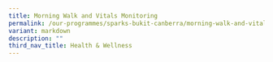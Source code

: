 ```yaml
---
title: Morning Walk and Vitals Monitoring
permalink: /our-programmes/sparks-bukit-canberra/morning-walk-and-vitals-monitoring/
variant: markdown
description: ""
third_nav_title: Health & Wellness
---
```

